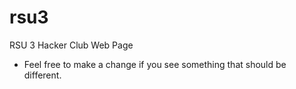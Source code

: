 rsu3
====

RSU 3 Hacker Club Web Page

 * Feel free to make a change if you see something that should be different.
